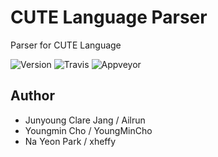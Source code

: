 # CUTE Language Parser

Parser for CUTE Language

![Version][Version]
![Travis][Travis]
![Appveyor][Appveyor]

[Version]: https://img.shields.io/badge/version-0.1.0.0-red.svg
[Travis]: https://travis-ci.org/CUTE-Lang/CUTE-parser.svg?branch=master
[Appveyor]: https://ci.appveyor.com/api/projects/status/ph8twagjy53xs3tt/branch/master?svg=true

## Author

- Junyoung Clare Jang / Ailrun
- Youngmin Cho / YoungMinCho
- Na Yeon Park / xheffy
